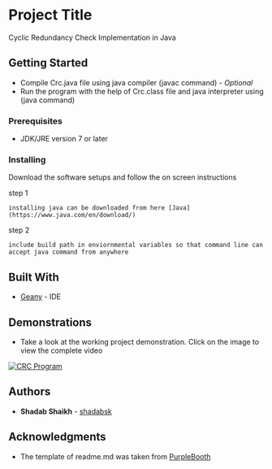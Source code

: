 # Project Title

Cyclic Redundancy Check Implementation in Java 

## Getting Started

* Compile Crc.java file using java compiler (javac command)  - *Optional*
* Run the program with the help of Crc.class file and java interpreter using (java command)

### Prerequisites

* JDK/JRE version 7 or later


### Installing

Download the software setups and follow the on screen instructions

step 1

```
installing java can be downloaded from here [Java](https://www.java.com/en/download/)
```

step 2

```
include build path in enviornmental variables so that command line can accept java command from anywhere
```

## Built With

* [Geany](https://www.geany.org/) - IDE


## Demonstrations

* Take a look at the working project demonstration. Click on the image to view the complete video


[![CRC Program](https://i.ytimg.com/vi/59sDKKqp2P4/hqdefault.jpg)](https://youtu.be/59sDKKqp2P4)


## Authors

* **Shadab Shaikh** - [shadabsk](https://github.com/shadabsk)


## Acknowledgments

* The template of readme.md was taken from [PurpleBooth](https://github.com/PurpleBooth)


